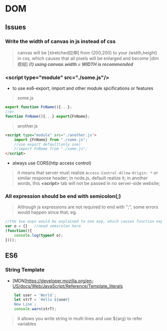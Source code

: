 # DOM

## Issues

### Write the width of canvas in js instead of css

> canvas will be [stretched拉伸] from (200,200) to your (width,height) in css, which causes that all pixels will be enlarged and become [dim模糊]
***(!) using canvas.width = WIDTH is recommended***

### &lt;script type="module" src="./some.js"/>

* to use es6-export, import and other module spcifications or features

> some.js

```js
export function FnName(){...};
//or
function FnName(){...} export{FnName};
```

> another.js

```html
<script type="module" src="./another.js">
    import {FnName} from "./some.js";
    //use export default(only one)
    //import FnName from "./some.js";
</script>
```

* always use CORS(http access control)

> it means that server must realize `Access-Control-Allow-Origin: *` or similar response header;
> in node.js, default realize it;
> in another words, this ***&lt;script>*** tab will not be passed in no server-side website;

### All expression should be end with semicolon(;)

> Although js expressions are not required to end with ";", some errors would happen since that;
> eg.

```js
//the two exps would be explained to one exp, which causes function exp fail;
var o = {}   //need semicolon here
(function(){
    console.log(typeof o);
})();
```

## ES6

### String Template

* [MDN]<https://developer.mozilla.org/en-US/docs/Web/JavaScript/Reference/Template_literals>

```js
    let user = 'World';
    let strT = `Hello ${user}
    New Line`;
    console.warn(strT);
```

> it allows you write string in multi lines and use ${arg} to refer variables
